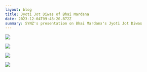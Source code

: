 ```yaml
---
layout: blog
title: Jyoti Jot Diwas of Bhai Mardana
date: 2023-12-04T09:43:20.872Z
summary: SYNZ's presentation on Bhai Mardana's Jyoti Jot Diwas
---
```

![](/img/screenshot-2023-12-04-at-3.14.58 pm.png)

![](/img/screenshot-2023-12-04-at-3.15.37 pm.png)

![](/img/screenshot-2023-12-04-at-3.16.14 pm.png)

![](/img/screenshot-2023-12-04-at-3.16.42 pm.png)